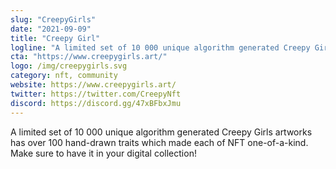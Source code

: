 ```yaml
---
slug: "CreepyGirls"
date: "2021-09-09"
title: "Creepy Girl"
logline: "A limited set of 10 000 unique algorithm generated Creepy Girls artworks has over 100 hand-drawn traits which made each of NFT one-of-a-kind. Make sure to have it in your digital collection!"
cta: "https://www.creepygirls.art/"
logo: /img/creepygirls.svg
category: nft, community
website: https://www.creepygirls.art/
twitter: https://twitter.com/CreepyNft
discord: https://discord.gg/47xBFbxJmu
---
```


A limited set of 10 000 unique algorithm generated Creepy Girls artworks has over 100 hand-drawn traits which made each of NFT one-of-a-kind. Make sure to have it in your digital collection!
